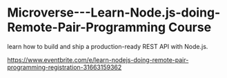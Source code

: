 # Microverse---Learn-Node.js-doing-Remote-Pair-Programming Course
learn how to build and ship a production-ready REST API with Node.js.

https://www.eventbrite.com/e/learn-nodejs-doing-remote-pair-programming-registration-31663159362